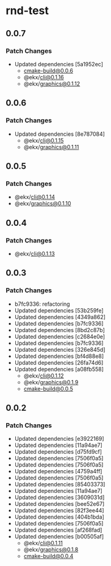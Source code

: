 # rnd-test

## 0.0.7

### Patch Changes

- Updated dependencies [5a1952ec]
  - cmake-build@0.0.6
  - @ekx/cli@0.1.16
  - @ekx/graphics@0.1.12

## 0.0.6

### Patch Changes

- Updated dependencies [8e787084]
  - @ekx/cli@0.1.15
  - @ekx/graphics@0.1.11

## 0.0.5

### Patch Changes

- @ekx/cli@0.1.14
- @ekx/graphics@0.1.10

## 0.0.4

### Patch Changes

- @ekx/cli@0.1.13

## 0.0.3

### Patch Changes

- b7fc9336: refactoring
- Updated dependencies [53b259fe]
- Updated dependencies [4349a862]
- Updated dependencies [b7fc9336]
- Updated dependencies [8bd2c87b]
- Updated dependencies [c2684e0e]
- Updated dependencies [b7fc9336]
- Updated dependencies [326e845d]
- Updated dependencies [bf4d88e8]
- Updated dependencies [26fa74d6]
- Updated dependencies [a08fb558]
  - @ekx/cli@0.1.12
  - @ekx/graphics@0.1.9
  - cmake-build@0.0.5

## 0.0.2

### Patch Changes

- Updated dependencies [e3922169]
- Updated dependencies [11a94ae7]
- Updated dependencies [d75fd9cf]
- Updated dependencies [7506f0a5]
- Updated dependencies [7506f0a5]
- Updated dependencies [4759a4ff]
- Updated dependencies [7506f0a5]
- Updated dependencies [85403373]
- Updated dependencies [11a94ae7]
- Updated dependencies [3609031d]
- Updated dependencies [bee52e67]
- Updated dependencies [82f3ee44]
- Updated dependencies [404b1bda]
- Updated dependencies [7506f0a5]
- Updated dependencies [af268fad]
- Updated dependencies [b00505af]
  - @ekx/cli@0.1.11
  - @ekx/graphics@0.1.8
  - cmake-build@0.0.4
